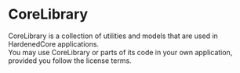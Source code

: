 # CoreLibrary
CoreLibrary is a collection of utilities and models that are used in HardenedCore applications.\
You may use CoreLibrary or parts of its code in your own application, provided you follow the license terms.